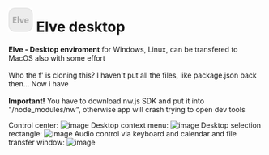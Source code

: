 # <img src="elvelogo.png" height="48px" width="auto"> Elve desktop
**Elve - Desktop enviroment** for Windows, Linux, can be transfered to MacOS also with some effort</br></br>
Who the f' is cloning this? I haven't put all the files, like package.json back then... Now i have </br></br>
**Important!** You have to download nw.js SDK and put it into "/node_modules/nw", otherwise app will crash trying to open dev tools


   
  Control center:
  ![image](https://github.com/user-attachments/assets/09bc74ed-b4af-4cf3-abcd-929e6b852991)
  Desktop context menu:
  ![image](https://github.com/user-attachments/assets/3bc31cf6-aebb-4436-823f-96613807c1bf)
  Desktop selection rectangle:
  ![image](https://github.com/user-attachments/assets/8f30f32a-460a-41b7-9875-ef83c41192f9)
  Audio control via keyboard and calendar and file transfer window:
  ![image](https://github.com/user-attachments/assets/3a60c4f1-282f-4d3b-acb7-fe86fdf5a91f)

